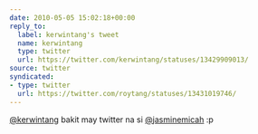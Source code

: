 ```yaml
---
date: 2010-05-05 15:02:18+00:00
reply_to:
  label: kerwintang's tweet
  name: kerwintang
  type: twitter
  url: https://twitter.com/kerwintang/statuses/13429909013/
source: twitter
syndicated:
- type: twitter
  url: https://twitter.com/roytang/statuses/13431019746/
---
```


[@kerwintang](https://twitter.com/kerwintang/) bakit may twitter na si [@jasminemicah](https://twitter.com/jasminemicah/) :p